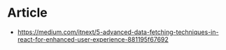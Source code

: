 # Article

- https://medium.com/itnext/5-advanced-data-fetching-techniques-in-react-for-enhanced-user-experience-881195f67692

